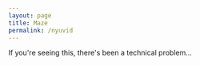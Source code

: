 ```yaml
---
layout: page
title: Maze
permalink: /nyuvid
---
```


If you're seeing this, there's been a technical problem...